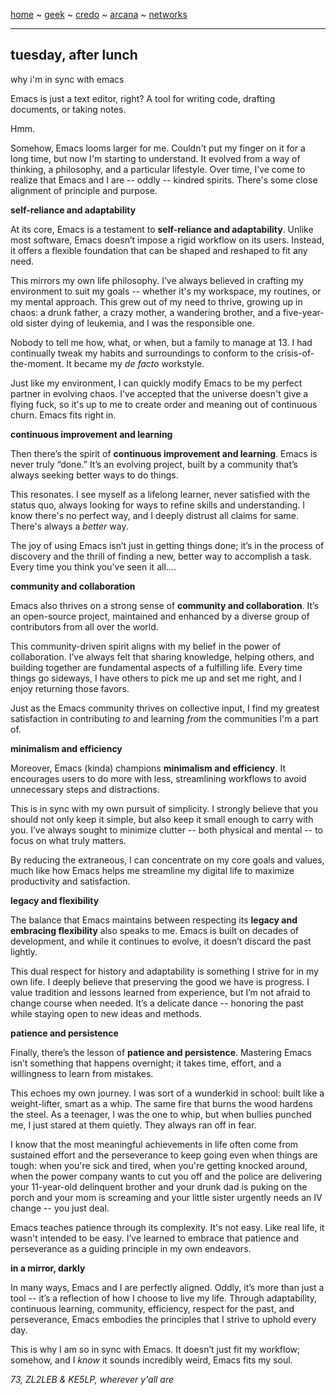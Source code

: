[home](README.md) ~ [geek](geekcode.md) ~ [credo](credo.md) ~ [arcana](arcana.md) ~ [networks](networking.md)

-----

## tuesday, after lunch

why i'm in sync with emacs

Emacs is just a text editor, right? A tool for writing code, drafting documents, or taking notes. 

Hmm. 

Somehow, Emacs looms larger for me. Couldn't put my finger on it for a long time, but now I'm starting to understand. It evolved from a way of thinking, a philosophy, and a particular lifestyle. Over time, I’ve come to realize that Emacs and I are -- oddly -- kindred spirits. There's some close alignment of principle and purpose. 

**self-reliance and adaptability**

At its core, Emacs is a testament to **self-reliance and adaptability**. Unlike most software, Emacs doesn’t impose a rigid workflow on its users. Instead, it offers a flexible foundation that can be shaped and reshaped to fit any need. 

This mirrors my own life philosophy. I’ve always believed in crafting my environment to suit my goals -- whether it's my workspace, my routines, or my mental approach. This grew out of my need to thrive, growing up in chaos: a drunk father, a crazy mother, a wandering brother, and a five-year-old sister dying of leukemia, and I was the responsible one. 

Nobody to tell me how, what, or when, but a family to manage at 13. I had continually tweak my habits and surroundings to conform to the crisis-of-the-moment. It became my *de facto* workstyle. 

Just like my environment, I can quickly modify Emacs to be my perfect partner in evolving chaos. I've accepted that the universe doesn't give a flying fuck, so it's up to me to create order and meaning out of continuous churn. Emacs fits right in.

**continuous improvement and learning**

Then there’s the spirit of **continuous improvement and learning**. Emacs is never truly “done.” It’s an evolving project, built by a community that’s always seeking better ways to do things. 

This resonates. I see myself as a lifelong learner, never satisfied with the status quo, always looking for ways to refine skills and understanding. I know there's no perfect way, and I deeply distrust all claims for same. There's always a *better* way.

The joy of using Emacs isn’t just in getting things done; it’s in the process of discovery and the thrill of finding a new, better way to accomplish a task. Every time you think you've seen it all....

**community and collaboration**

Emacs also thrives on a strong sense of **community and collaboration**. It’s an open-source project, maintained and enhanced by a diverse group of contributors from all over the world. 

This community-driven spirit aligns with my belief in the power of collaboration. I’ve always felt that sharing knowledge, helping others, and building together are fundamental aspects of a fulfilling life. Every time things go sideways, I have others to pick me up and set me right, and I enjoy returning those favors.

Just as the Emacs community thrives on collective input, I find my greatest satisfaction in contributing *to* and learning *from* the communities I'm a part of.

**minimalism and efficiency**

Moreover, Emacs (kinda) champions **minimalism and efficiency**. It encourages users to do more with less, streamlining workflows to avoid unnecessary steps and distractions. 

This is in sync with my own pursuit of simplicity. I strongly believe that you should not only keep it simple, but also keep it small enough to carry with you. I’ve always sought to minimize clutter -- both physical and mental -- to focus on what truly matters. 

By reducing the extraneous, I can concentrate on my core goals and values, much like how Emacs helps me streamline my digital life to maximize productivity and satisfaction.

**legacy and flexibility**

The balance that Emacs maintains between respecting its **legacy and embracing flexibility** also speaks to me. Emacs is built on decades of development, and while it continues to evolve, it doesn’t discard the past lightly. 

This dual respect for history and adaptability is something I strive for in my own life. I deeply believe that preserving the good we have is progress. I value tradition and lessons learned from experience, but I’m not afraid to change course when needed. It’s a delicate dance -- honoring the past while staying open to new ideas and methods.

**patience and persistence**

Finally, there’s the lesson of **patience and persistence**. Mastering Emacs isn’t something that happens overnight; it takes time, effort, and a willingness to learn from mistakes. 

This echoes my own journey. I was sort of a wunderkid in school: built like a weight-lifter, smart as a whip. The same fire that burns the wood hardens the steel. As a teenager, I was the one to whip, but when bullies punched me, I just stared at them quietly. They always ran off in fear.

I know that the most meaningful achievements in life often come from sustained effort and the perseverance to keep going even when things are tough: when you're sick and tired, when you're getting knocked around, when the power company wants to cut you off and the police are delivering your 11-year-old delinquent brother and your drunk dad is puking on the porch and your mom is screaming and your little sister urgently needs an IV change -- you just deal. 

Emacs teaches patience through its complexity. It's not easy. Like real life, it wasn't intended to be easy. I’ve learned to embrace that patience and perseverance as a guiding principle in my own endeavors.

**in a mirror, darkly**

In many ways, Emacs and I are perfectly aligned. Oddly, it’s more than just a tool -- it’s a reflection of how I choose to live my life. Through adaptability, continuous learning, community, efficiency, respect for the past, and perseverance, Emacs embodies the principles that I strive to uphold every day. 

This is why I am so in sync with Emacs. It doesn’t just fit my workflow; somehow, and I *know* it sounds incredibly weird, Emacs fits my soul. 

*73, ZL2LEB & KE5LP, wherever y'all are*